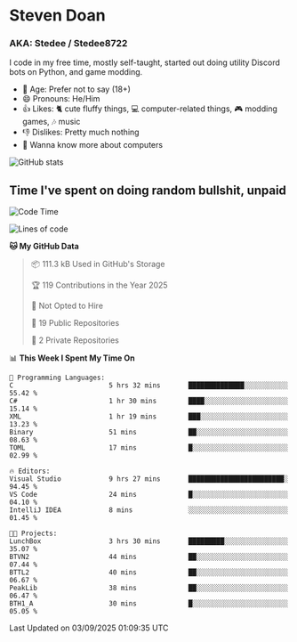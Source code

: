 # Steven Doan
### AKA: Stedee / Stedee8722
I code in my free time, mostly self-taught, started out doing utility Discord bots on Python, and game modding.

- 🤔 Age: Prefer not to say (18+)
- 😄 Pronouns: He/Him
- 👍 Likes: 🐈 cute fluffy things, 💻 computer-related things, 🎮 modding games, 🎶 music
- 👎 Dislikes: Pretty much nothing
- 🥹 Wanna know more about computers

![GitHub stats](https://github-readme-stats-iota-mocha-40.vercel.app/api?username=Stedee8722&show=prs_merged,prs_merged_percentage&show_icons=true&theme=transparent)

## Time I've spent on doing random bullshit, unpaid
<!--START_SECTION:Time I've spent on doing random bullshit, unpaid-->
![Code Time](http://img.shields.io/badge/Code%20Time-323%20hrs%203%20mins-blue)

![Lines of code](https://img.shields.io/badge/From%20Hello%20World%20I%27ve%20Written-87.2%20thousand%20lines%20of%20code-blue)

**🐱 My GitHub Data** 

> 📦 111.3 kB Used in GitHub's Storage 
 > 
> 🏆 119 Contributions in the Year 2025
 > 
> 🚫 Not Opted to Hire
 > 
> 📜 19 Public Repositories 
 > 
> 🔑 2 Private Repositories 
 > 
📊 **This Week I Spent My Time On** 

```text
💬 Programming Languages: 
C                        5 hrs 32 mins       ██████████████░░░░░░░░░░░   55.42 % 
C#                       1 hr 30 mins        ████░░░░░░░░░░░░░░░░░░░░░   15.14 % 
XML                      1 hr 19 mins        ███░░░░░░░░░░░░░░░░░░░░░░   13.23 % 
Binary                   51 mins             ██░░░░░░░░░░░░░░░░░░░░░░░   08.63 % 
TOML                     17 mins             █░░░░░░░░░░░░░░░░░░░░░░░░   02.99 % 

🔥 Editors: 
Visual Studio            9 hrs 27 mins       ████████████████████████░   94.45 % 
VS Code                  24 mins             █░░░░░░░░░░░░░░░░░░░░░░░░   04.10 % 
IntelliJ IDEA            8 mins              ░░░░░░░░░░░░░░░░░░░░░░░░░   01.45 % 

🐱‍💻 Projects: 
LunchBox                 3 hrs 30 mins       █████████░░░░░░░░░░░░░░░░   35.07 % 
BTVN2                    44 mins             ██░░░░░░░░░░░░░░░░░░░░░░░   07.44 % 
BTTL2                    40 mins             ██░░░░░░░░░░░░░░░░░░░░░░░   06.67 % 
PeakLib                  38 mins             ██░░░░░░░░░░░░░░░░░░░░░░░   06.47 % 
BTH1_A                   30 mins             █░░░░░░░░░░░░░░░░░░░░░░░░   05.05 % 
```


 Last Updated on 03/09/2025 01:09:35 UTC
<!--END_SECTION:Time I've spent on doing random bullshit, unpaid-->
